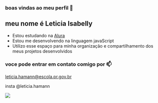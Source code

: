 ### boas vindas ao meu perfil 💙

meu nome é Leticia Isabelly 
----
- Estou estudando na [Alura](http:\\wwww.com.br)
- Estou me desenvolvendo na linguagem javaScript
- Utilizo esse espaço para minha organização e compartilhamento dos meus projetos desenvolvidos

### voce pode entrar em contato comigo por 📫

leticia.hamann@escola.pr.gov.br

insta @leticia.hamann

![](https://tenor.com/pt-BR/search/indo-ali-gifs)
